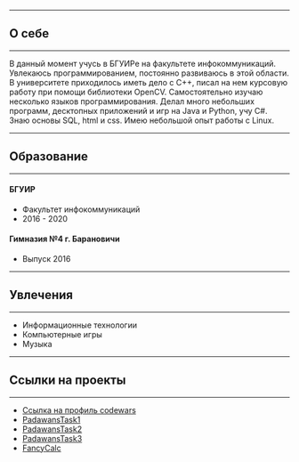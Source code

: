 
<hr>
<h2>О себе</h2>
<hr>

<p>В данный момент учусь в БГУИРе на факультете инфокоммуникаций. Увлекаюсь программированием, постоянно развиваюсь в этой области. В университете приходилось иметь дело с C++, писал на нем курсовую работу при помощи библиотеки OpenCV. Самостоятельно изучаю несколько языков программирования. Делал много небольших программ, десктопных приложений и игр на Java и Python, учу C#. Знаю основы SQL, html и css. Имею небольшой опыт работы с Linux.</p>

<hr>
<h2>Образование</h2>
<hr>

<p>
  <h4>БГУИР</h4>
  <ul>
    <li>Факультет инфокоммуникаций</li>
    <li>2016 - 2020</li>
  </ul>
  
  <h4>Гимназия №4 г. Барановичи</h4>
  <ul>
    <li>Выпуск 2016</li>
  </ul>
</p>
  
<hr>
<h2>Увлечения</h2>
<hr>

<p>
  <ul>
    <li>Информационные технологии</li>
    <li>Компьютерные игры</li>
    <li>Музыка</li>
  </ul>
</p>

<hr>
<h2>Ссылки на проекты</h2>
<hr>

<p>
<ul>
  <li><a href="https://www.codewars.com/users/_simpleName">Ссылка на профиль codewars</a></li>
  <li><a href="https://github.com/KucherenkoRoman/PadawansTask1">PadawansTask1</a></li>
  <li><a href="https://github.com/KucherenkoRoman/PadawansTask2">PadawansTask2</a></li>
  <li><a href="https://github.com/KucherenkoRoman/PadawansTask3">PadawansTask3</a></li>
  <li><a href="https://github.com/KucherenkoRoman/FancyCalc">FancyCalc</a></li>
</ul>
</p>
